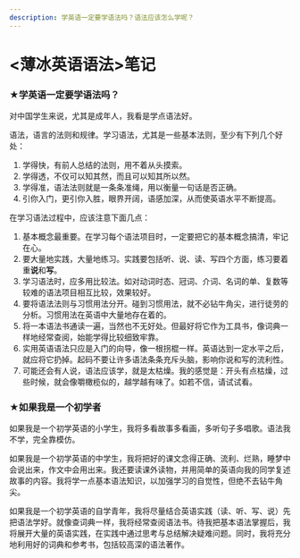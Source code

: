 ```yaml
---
description: 学英语一定要学语法吗？语法应该怎么学呢？
---
```


# <薄冰英语语法>笔记

### ★学英语一定要学语法吗？

对中国学生来说，尤其是成年人，我看是学点语法好。

语法，语言的法则和规律。学习语法，尤其是一些基本法则，至少有下列几个好处：

1. 学得快，有前人总结的法则，用不着从头摸索。
2. 学得透，不仅可以知其然，而且可以知其所以然。
3. 学得准，语法法则就是一条条准绳，用以衡量一句话是否正确。
4. 引你入门，更引你入胜，眼界开阔，语感加深，从而使英语水平不断提高。

在学习语法过程中，应该注意下面几点：&#x20;

1. 基本概念最重要。在学习每个语法项目时，一定要把它的基本概念搞清，牢记在心。
2. 要大量地实践，大量地练习。实践要包括听、说、读、写四个方面，练习要着重**说**和**写**。
3. 学习语法时，应多用比较法。如对动词时态、冠词、介词、名词的单、复数等较难的语法项目相互比较，效果较好。
4. 要将语法法则与习惯用法分开。碰到习惯用法，就不必钻牛角尖，进行徒劳的分析。习惯用法在英语中大量地存在着的。&#x20;
5. 将一本语法书通读一遍，当然也不无好处。但最好将它作为工具书，像词典一样地经常查阅，始能学得比较细致牢靠。
6. 实用英语语法只应是入门的向导，像一根拐棍一样。英语达到一定水平之后，就应将它扔掉。起码不要让许多语法条条充斥头脑，影响你说和写的流利性。&#x20;
7. 可能还会有人说，语法应该学，就是太枯燥。我的感觉是：开头有点枯燥，过些时候，就会像嚼橄榄似的，越学越有味了。如若不信，请试试看。

### ★如果我是一个初学者

如果我是一个初学英语的小学生，我将多看故事多看画，多听句子多唱歌。语法我不学，完全靠模仿。&#x20;

如果我是一个初学英语的中学生，我将把好的课文念得正确、流利、烂熟，睡梦中会说出来，作文中会用出来。我还要读课外读物，并用简单的英语向我的同学复述故事的内容。我将学一点基本语法知识，以加强学习的自觉性，但绝不去钻牛角尖。&#x20;

如果我是一个初学英语的自学青年，我将尽量结合英语实践（读、听、写、说）先把语法学好。就像查词典一样，我将经常查阅语法书。待我把基本语法掌握后，我将展开大量的英语实践，在实践中通过思考与总结解决疑难问题。同时，我将充分地利用好的词典和参考书，包括较高深的语法著作。


